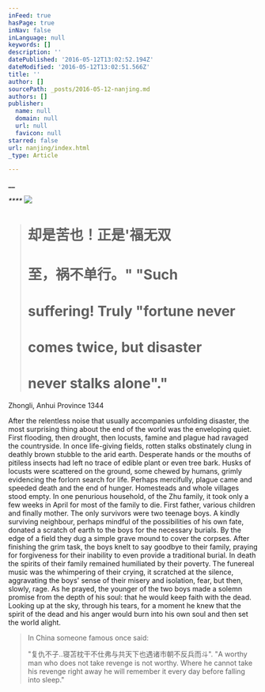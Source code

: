 ```yaml
---
inFeed: true
hasPage: true
inNav: false
inLanguage: null
keywords: []
description: ''
datePublished: '2016-05-12T13:02:52.194Z'
dateModified: '2016-05-12T13:02:51.566Z'
title: ''
author: []
sourcePath: _posts/2016-05-12-nanjing.md
authors: []
publisher:
  name: null
  domain: null
  url: null
  favicon: null
starred: false
url: nanjing/index.html
_type: Article

---
```

**__**

_****_
![](https://the-grid-user-content.s3-us-west-2.amazonaws.com/719bb3f7-ce2c-4851-8d66-0ca1f0584c87.jpg)

> # 却是苦也！正是'福无双
> 
> # 至，祸不单行。" "Such 
> 
> # suffering! Truly "fortune never 
> 
> # comes twice, but disaster 
> 
> # never stalks alone"." 

Zhongli, Anhui Province 1344 

After the relentless noise that usually accompanies unfolding disaster, the most surprising thing about the end of the world was the enveloping quiet. First flooding, then drought, then locusts, famine and plague had ravaged the countryside. In once life-giving fields, rotten stalks obstinately clung in deathly brown stubble to the arid earth. Desperate hands or the mouths of pitiless insects had left no trace of edible plant or even tree bark. Husks of locusts were scattered on the ground, some chewed by humans, grimly evidencing the forlorn search for life. Perhaps mercifully, plague came and speeded death and the end of hunger. Homesteads and whole villages stood empty. In one penurious household, of the Zhu family, it took only a few weeks in April for most of the family to die. First father, various children and finally mother. The only survivors were two teenage boys. A kindly surviving neighbour, perhaps mindful of the possibilities of his own fate, donated a scratch of earth to the boys for the necessary burials. By the edge of a field they dug a simple grave mound to cover the corpses. After finishing the grim task, the boys knelt to say goodbye to their family, praying for forgiveness for their inability to even provide a traditional burial. In death the spirits of their family remained humiliated by their poverty. The funereal music was the whimpering of their crying, it scratched at the silence, aggravating the boys' sense of their misery and isolation, fear, but then, slowly, rage. As he prayed, the younger of the two boys made a solemn promise from the depth of his soul: that he would keep faith with the dead. Looking up at the sky, through his tears, for a moment he knew that the spirit of the dead and his anger would burn into his own soul and then set the world alight.

> In China someone famous once said: 
> 
> "复仇不子..寝苫枕干不仕弗与共天下也遇诸市朝不反兵而斗". "A worthy man who does not take revenge is not worthy. Where he cannot take his revenge right away he will remember it every day before falling into sleep."